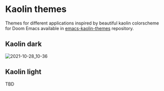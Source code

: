 # Kaolin themes

Themes for different applications inspired by beautiful kaolin colorscheme for Doom Emacs available in [emacs-kaolin-themes](https://github.com/ogdenwebb/emacs-kaolin-themes) repository.

## Kaolin dark

![2021-10-28_10-36](https://user-images.githubusercontent.com/45176912/139219314-d59de0ee-3ebb-4157-9558-93d5661cb74c.png)

## Kaolin light

TBD
